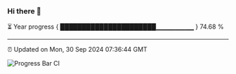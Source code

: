 ### Hi there 👋

⏳ Year progress { ██████████████████████▁▁▁▁▁▁▁▁ } 74.68 %

---

⏰ Updated on Mon, 30 Sep 2024 07:36:44 GMT

![Progress Bar CI](https://github.com/IshwaranRudhara/GIT-ACTION/workflows/Progress%20Bar%20CI/badge.svg)
